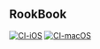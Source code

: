 <!-- Add Readme for RookBook Book Note App, it built with UIKIt  -->

## RookBook

[![CI-iOS](https://github.com/mkemalgokce/RookBook/actions/workflows/CI-iOS.yml/badge.svg?branch=development)](https://github.com/mkemalgokce/RookBook/actions/workflows/CI-iOS.yml) [![CI-macOS](https://github.com/mkemalgokce/RookBook/actions/workflows/CI-macOS.yml/badge.svg)](https://github.com/mkemalgokce/RookBook/actions/workflows/CI-macOS.yml)
